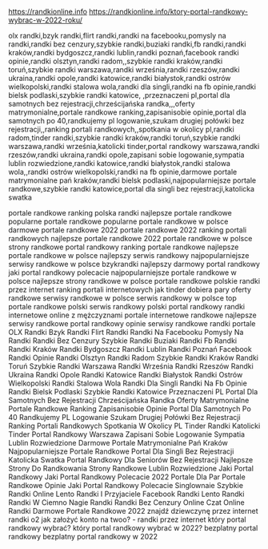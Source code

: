 https://randkionline.info
https://randkionline.info/ktory-portal-randkowy-wybrac-w-2022-roku/





olx randki,bzyk randki,flirt randki,randki na facebooku,pomysly na randki,randki bez cenzury,szybkie randki,buziaki randki,fb randki,randki kraków,randki bydgoszcz,randki lublin,randki poznań,facebook randki opinie,randki olsztyn,randki radom,,szybkie randki kraków,randki toruń,szybkie randki warszawa,randki września,randki rzeszów,randki ukraina,randki opole,randki katowice,randki białystok,randki ostrów wielkopolski,randki stalowa wola,randki dla singli,randki na fb opinie,randki bielsk podlaski,szybkie randki katowice,
,przeznaczeni pl,portal dla samotnych bez rejestracji,chrześcijańska randka,,,oferty matrymonialne,portale randkowe ranking,zapisanisobie opinie,portal dla samotnych po 40,randkujemy pl logowanie,szukam drugiej połówki bez rejestracji,,ranking portali randkowych,,spotkania w okolicy pl,randki radom,tinder randki,szybkie randki kraków,randki toruń,szybkie randki warszawa,randki września,katolicki tinder,portal randkowy warszawa,randki rzeszów,randki ukraina,randki opole,zapisani sobie logowanie,sympatia lublin rozwiedzione,randki katowice,randki białystok,randki stalowa wola,,randki ostrów wielkopolski,randki na fb opinie,darmowe portale matrymonialne pań kraków,randki bielsk podlaski,najpopularniejsze portale randkowe,szybkie randki katowice,portal dla singli bez rejestracji,katolicka swatka






portale randkowe ranking
polska randki
najlepsze portale randkowe
popularne portale randkowe
popularne portale randkowe w polsce
darmowe portale randkowe 2022
portale randkowe 2022
ranking portali randkowych
najlepsze portale randkowe 2022
portale randkowe w polsce
strony randkowe
portal randkowy ranking
portale randkowe
najlepsze portale randkowe w polsce
najlepszy serwis randkowy
najpopularniejsze serwisy randkowe w polsce
bzykrandki
najlepszy darmowy portal randkowy
jaki portal randkowy polecacie
najpopularniejsze portale randkowe w polsce
najlepsze strony randkowe w polsce
portale randkowe polskie
randki przez internet
ranking portali internetowych
jak tinder dobiera pary
oferty randkowe
serwisy randkowe w polsce
serwis randkowy w polsce
top portale randkowe
polski serwis randkowy
polski portal randkowy
randki internetowe online z mężczyznami
portale internetowe randkowe
najlepsze serwisy randkowe
portal randkowy opinie
serwisy randkowe
randki portale
OLX Randki
Bzyk Randki
Flirt Randki
Randki Na Facebooku
Pomysly Na Randki
Randki Bez Cenzury
Szybkie Randki
Buziaki Randki
Fb Randki
Randki Kraków
Randki Bydgoszcz
Randki Lublin
Randki Poznań
Facebook Randki Opinie
Randki Olsztyn
Randki Radom
Szybkie Randki Kraków
Randki Toruń
Szybkie Randki Warszawa
Randki Września
Randki Rzeszów
Randki Ukraina
Randki Opole
Randki Katowice
Randki Białystok
Randki Ostrów Wielkopolski
Randki Stalowa Wola
Randki Dla Singli
Randki Na Fb Opinie
Randki Bielsk Podlaski
Szybkie Randki Katowice
Przeznaczeni PL
Portal Dla Samotnych Bez Rejestracji
Chrześcijańska Randka
Oferty Matrymonialne
Portale Randkowe Ranking
Zapisanisobie Opinie
Portal Dla Samotnych Po 40
Randkujemy PL Logowanie
Szukam Drugiej Połówki Bez Rejestracji
Ranking Portali Randkowych
Spotkania W Okolicy PL
Tinder Randki
Katolicki Tinder
Portal Randkowy Warszawa
Zapisani Sobie Logowanie
Sympatia Lublin Rozwiedzione
Darmowe Portale Matrymonialne Pań Kraków
Najpopularniejsze Portale Randkowe
Portal Dla Singli Bez Rejestracji
Katolicka Swatka
Portal Randkowy Dla Seniorów Bez Rejestracji
Najlepsze Strony Do Randkowania
Strony Randkowe
Lublin Rozwiedzione
Jaki Portal Randkowy
Jaki Portal Randkowy Polecacie 2022
Portale Dla Par
Portale Randkowe Opinie
Jaki Portal Randkowy Polecacie
Singlownaie
Szybkie Randki Online
Lento Randki I Przyjaciele
Facebook Randki
Lento Randki
Randki W Ciemno
Nagie Randki
Randki Bez Cenzury Online
Czat Online Randki
Darmowe Portale Randkowe 2022
znajdź dziewczynę przez internet
randki o2
jak założyć konto na twoo? - randki przez internet
który portal randkowy wybrać?
który portal randkowy wybrać w 2022?
bezplatny portal randkowy
bezplatny portal randkowy w 2022
